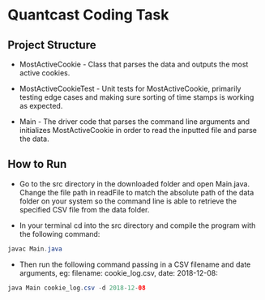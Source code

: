 # Quantcast Coding Task

## Project Structure
* MostActiveCookie - Class that parses the data and outputs the most active cookies.

* MostActiveCookieTest - Unit tests for MostActiveCookie, primarily testing edge cases and making sure sorting of time stamps is working as expected.

* Main - The driver code that parses the command line arguments and initializes MostActiveCookie in order to read the inputted file and parse the data.


## How to Run

* Go to the src directory in the downloaded folder and open Main.java. Change the file path in readFile to match the absolute path of the data folder on your system so the command line is able to retrieve the specified CSV file from the data folder.

* In your terminal cd into the src directory and compile the program with the following command:

``` java
javac Main.java
```

* Then run the following command passing in a CSV filename and date arguments, eg: filename: cookie_log.csv, date: 2018-12-08:
``` java
java Main cookie_log.csv -d 2018-12-08
```